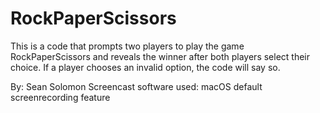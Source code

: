 # RockPaperScissors
This is a code that prompts two players to play the game RockPaperScissors and reveals the winner after both players select their choice. If a player chooses an invalid option, the code will say so.

By: Sean Solomon
Screencast software used: macOS default screenrecording feature
